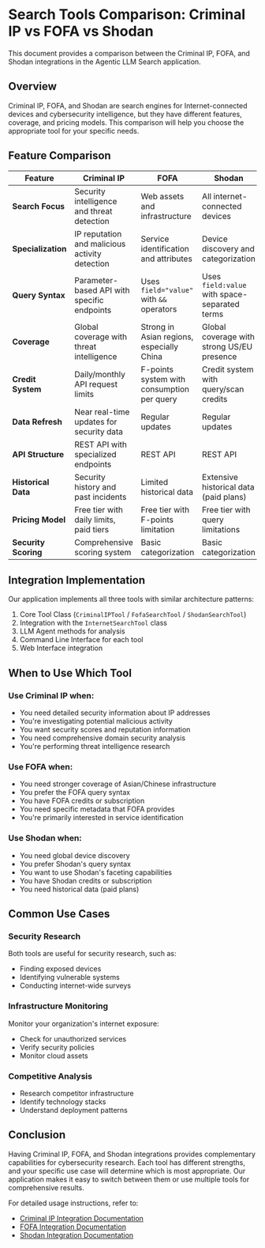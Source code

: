# Search Tools Comparison: Criminal IP vs FOFA vs Shodan

This document provides a comparison between the Criminal IP, FOFA, and Shodan integrations in the Agentic LLM Search application.

## Overview

Criminal IP, FOFA, and Shodan are search engines for Internet-connected devices and cybersecurity intelligence, but they have different features, coverage, and pricing models. This comparison will help you choose the appropriate tool for your specific needs.

## Feature Comparison

| Feature | Criminal IP | FOFA | Shodan |
|---------|-------------|------|--------|
| **Search Focus** | Security intelligence and threat detection | Web assets and infrastructure | All internet-connected devices |
| **Specialization** | IP reputation and malicious activity detection | Service identification and attributes | Device discovery and categorization |
| **Query Syntax** | Parameter-based API with specific endpoints | Uses `field="value"` with `&&` operators | Uses `field:value` with space-separated terms |
| **Coverage** | Global coverage with threat intelligence | Strong in Asian regions, especially China | Global coverage with strong US/EU presence |
| **Credit System** | Daily/monthly API request limits | F-points system with consumption per query | Credit system with query/scan credits |
| **Data Refresh** | Near real-time updates for security data | Regular updates | Regular updates |
| **API Structure** | REST API with specialized endpoints | REST API | REST API |
| **Historical Data** | Security history and past incidents | Limited historical data | Extensive historical data (paid plans) |
| **Pricing Model** | Free tier with daily limits, paid tiers | Free tier with F-points limitation | Free tier with query limitations |
| **Security Scoring** | Comprehensive scoring system | Basic categorization | Basic categorization |

## Integration Implementation

Our application implements all three tools with similar architecture patterns:

1. Core Tool Class (`CriminalIPTool` / `FofaSearchTool` / `ShodanSearchTool`)
2. Integration with the `InternetSearchTool` class
3. LLM Agent methods for analysis 
4. Command Line Interface for each tool
5. Web Interface integration

## When to Use Which Tool

### Use Criminal IP when:

- You need detailed security information about IP addresses
- You're investigating potential malicious activity
- You want security scores and reputation information
- You need comprehensive domain security analysis
- You're performing threat intelligence research

### Use FOFA when:

- You need stronger coverage of Asian/Chinese infrastructure
- You prefer the FOFA query syntax
- You have FOFA credits or subscription
- You need specific metadata that FOFA provides
- You're primarily interested in service identification

### Use Shodan when:

- You need global device discovery
- You prefer Shodan's query syntax
- You want to use Shodan's faceting capabilities
- You have Shodan credits or subscription
- You need historical data (paid plans)

## Common Use Cases

### Security Research

Both tools are useful for security research, such as:
- Finding exposed devices
- Identifying vulnerable systems
- Conducting internet-wide surveys

### Infrastructure Monitoring

Monitor your organization's internet exposure:
- Check for unauthorized services
- Verify security policies
- Monitor cloud assets

### Competitive Analysis

- Research competitor infrastructure
- Identify technology stacks
- Understand deployment patterns

## Conclusion

Having Criminal IP, FOFA, and Shodan integrations provides complementary capabilities for cybersecurity research. Each tool has different strengths, and your specific use case will determine which is most appropriate. Our application makes it easy to switch between them or use multiple tools for comprehensive results.

For detailed usage instructions, refer to:
- [Criminal IP Integration Documentation](CRIMINALIP_INTEGRATION.md)
- [FOFA Integration Documentation](FOFA_INTEGRATION.md)
- [Shodan Integration Documentation](SHODAN_INTEGRATION.md)
